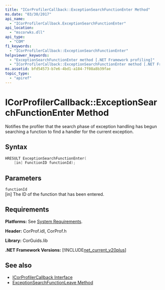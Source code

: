 ```yaml
---
title: "ICorProfilerCallback::ExceptionSearchFunctionEnter Method"
ms.date: "03/30/2017"
api_name: 
  - "ICorProfilerCallback.ExceptionSearchFunctionEnter"
api_location: 
  - "mscorwks.dll"
api_type: 
  - "COM"
f1_keywords: 
  - "ICorProfilerCallback::ExceptionSearchFunctionEnter"
helpviewer_keywords: 
  - "ExceptionSearchFunctionEnter method [.NET Framework profiling]"
  - "ICorProfilerCallback::ExceptionSearchFunctionEnter method [.NET Framework profiling]"
ms.assetid: bfd54573-b7e6-4bd1-a184-7f08a8b39fae
topic_type: 
  - "apiref"
---
```

# ICorProfilerCallback::ExceptionSearchFunctionEnter Method
Notifies the profiler that the search phase of exception handling has begun searching a function to find a handler for the current exception.  
  
## Syntax  
  
```cpp  
HRESULT ExceptionSearchFunctionEnter(  
    [in] FunctionID functionId);  
```  
  
## Parameters  
 `functionId`  
 [in] The ID of the function that has been entered.  
  
## Requirements  
 **Platforms:** See [System Requirements](../../../../docs/framework/get-started/system-requirements.md).  
  
 **Header:** CorProf.idl, CorProf.h  
  
 **Library:** CorGuids.lib  
  
 **.NET Framework Versions:** [!INCLUDE[net_current_v20plus](../../../../includes/net-current-v20plus-md.md)]  
  
## See also

- [ICorProfilerCallback Interface](../../../../docs/framework/unmanaged-api/profiling/icorprofilercallback-interface.md)
- [ExceptionSearchFunctionLeave Method](../../../../docs/framework/unmanaged-api/profiling/icorprofilercallback-exceptionsearchfunctionleave-method.md)
